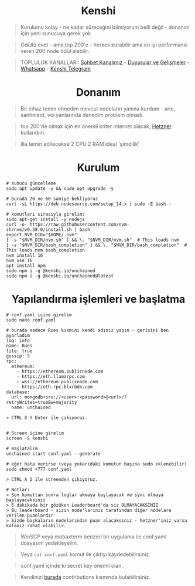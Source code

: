 <h1 align="center">Kenshi</h1>

> Kurulumu kolay - ne kadar süreceğini bilmiyorum belli değil - donanım için yeni sunucuya gerek yok

> Ödüllü evet - ama top 200'e - herkes kurabilir ama en iyi performansı veren 200 node ödül alabilir.

> TOPLULUK KANALLARI: [Sohbet Kanalımız](https://t.me/RuesChat) - [Duyurular ve Gelişmeler](https://t.me/RuesAnnouncement) - [Whatsapp](https://whatsapp.com/channel/0029VaBcj7V1dAw1H2KhMk34) - [Kenshi Telegram](https://t.me/KenshiTech)

#

<h1 align="center">Donanım</h1>

> Bir cihaz temin etmedim mevcut nodeların yanına kurdum - ario, santiment, voi yanlarında denedim problem olmadı.

> top 200'de olmak için en önemli kriter internet olacak, [Hetzner](https://hetzner.cloud/?ref=gIFAhUnYYjD3) kullandım.

> illa temin edilecekse 2 CPU 2 RAM ideal 'şimdilik'

#

<h1 align="center">Kurulum</h1>

```console
# sunucu güncelleme
sudo apt update -y && sudo apt upgrade -y

# burada 20 ve 60 saniye bekliyoruz
curl -sL https://deb.nodesource.com/setup_14.x | sudo -E bash -

# komutları sırasıyla girelim:
sudo apt-get install -y nodejs
curl -o- https://raw.githubusercontent.com/nvm-sh/nvm/v0.38.0/install.sh | bash
export NVM_DIR="$HOME/.nvm"
[ -s "$NVM_DIR/nvm.sh" ] && \. "$NVM_DIR/nvm.sh"  # This loads nvm
[ -s "$NVM_DIR/bash_completion" ] && \. "$NVM_DIR/bash_completion"  # This loads nvm bash_completion
nvm install 16
nvm use 16
apt install npm
sudo npm i -g @kenshi.io/unchained
sudo npm i -g @kenshi.io/unchained@latest
```

<h1 align="center">Yapılandırma işlemleri ve başlatma</h1>

```console
# conf.yaml içine girelim
sudo nano conf.yaml

# burada sadece Rues kısmını kendi adınız yapın - gerisini ben ayarladım
log: info
name: Rues
lite: true
gossip: 5
rpc:
  ethereum:
    - https://ethereum.publicnode.com
    - https://eth.llamarpc.com
    - wss://ethereum.publicnode.com
    - https://eth.rpc.blxrbdn.com
database:
  url: mongodb+srv://<user>:<password>@<url>/?retryWrites=true&w=majority
  name: unchained

> CTRL X Y Enter ile çıkıyoruz.


# Screen içine girelim
screen -S kenshi

# Başlatalım
unchained start conf.yaml --generate

# eğer hata verirse (veya yukarıdaki komutun başına sudo eklenebilir)
sudo chmod +777 conf.yaml

> CTRL A D ile screenden çıkıyoruz.

# Notlar:
> Son komuttan sonra loglar akmaya başlayacak ve sync olmaya başlayacaksınız
> 5 dakikada bir gözüken Leaderboard'da siz OLMAYACAKSINIZ
> Bu leaderboard - sizin node'larınız tarafından diğer nodelara verilen puanlardır
> Sizde başkaların nodelarından puan alacaksınız - hetzner'iniz varsa kafanız rahat olabilir.
```

> WinSCP veya mobaxterm benzeri bir uygulama ile conf.yaml dosyasını yedekleyelim.

> Veya `cat conf.yaml` komut ile çıktıyı kaydedebilirsiniz.

> conf.yaml içinde ki secret key önemli olan.

> Kendinizi [burada](https://charts.mongodb.com/charts-unchained-gpust/public/dashboards/cbb6ccf6-15b2-4187-be56-ff9d2e25a48a) contributions kısmında bulabilirsiniz.

